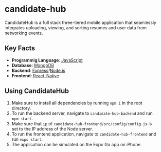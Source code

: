 # candidate-hub
CandidateHub is a full stack three-tiered mobile application that seamlessly integrates uploading, viewing, and sorting resumes and user data from networking events.
## Key Facts
- **Programmig Language**: [JavaScript](https://developer.mozilla.org/en-US/docs/Web/JavaScript)
- **Database**: [MongoDB](https://www.mongodb.com)
- **Backend**: [Express](https://www.npmjs.com/package/express)/[Node.js](https://nodejs.org/en)
- **Frontend**: [React-Native](https://reactnative.dev)
## Using CandidateHub
1. Make sure to install all dependencies by running `npm i` in the root directory.
2. To run the backend server, navigate to `candidate-hub-backend` and run `npm start`.
3. Make sure that `ip` of `candidate-hub-frontend/src/config/config.js` is set to the IP address of the Node server.
4. To run the frontend application, navigate to `candidate-hub-frontend` and run `expo start`.
5. The application can be simulated on the Expo Go app on iPhone.
